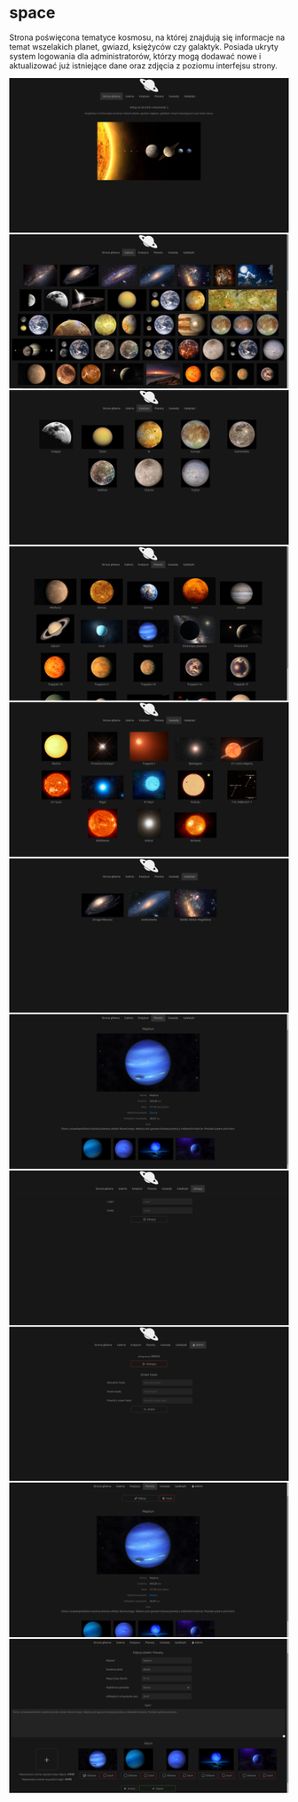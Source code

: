 # space
Strona poświęcona tematyce kosmosu, na której znajdują się informacje na temat wszelakich planet, gwiazd, księżyców czy galaktyk. Posiada ukryty system
logowania dla administratorów, którzy mogą dodawać nowe i aktualizować już istniejące dane oraz zdjęcia z poziomu interfejsu strony.

![alt text](https://github.com/viperproo/space/blob/master/screenshots/G%C5%82%C3%B3wna.png)
![alt text](https://github.com/viperproo/space/blob/master/screenshots/Galeria.jpg)
![alt text](https://github.com/viperproo/space/blob/master/screenshots/Ksi%C4%99%C5%BCyce.png)
![alt text](https://github.com/viperproo/space/blob/master/screenshots/Planety.png)
![alt text](https://github.com/viperproo/space/blob/master/screenshots/Gwiazdy.png)
![alt text](https://github.com/viperproo/space/blob/master/screenshots/Galaktyki.png)
![alt text](https://github.com/viperproo/space/blob/master/screenshots/Neptun.png)
![alt text](https://github.com/viperproo/space/blob/master/screenshots/Logowanie.png)
![alt text](https://github.com/viperproo/space/blob/master/screenshots/Panel%20usera.png)
![alt text](https://github.com/viperproo/space/blob/master/screenshots/Neptun%20dla%20Admina.png)
![alt text](https://github.com/viperproo/space/blob/master/screenshots/Edytowanie%20obiektu.png)
